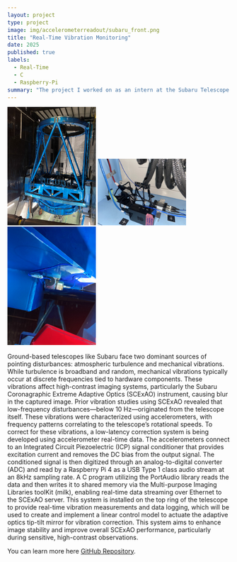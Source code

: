 ```yaml
---
layout: project
type: project
image: img/accelerometerreadout/subaru_front.png
title: "Real-Time Vibration Monitoring"
date: 2025
published: true
labels:
  - Real-Time
  - C
  - Raspberry-Pi
summary: "The project I worked on as an intern at the Subaru Telescope."
---
```


<div class="text-center p-4">
  <img width="200px" src="../img/accelerometerreadout/subaru_square.jpg" class="img-thumbnail" >
  <img width="200px" src="../img/accelerometerreadout/electronics.jpg" class="img-thumbnail" >
  <img width="200px" src="../img/accelerometerreadout/accelerometer.jpg" class="img-thumbnail" >
</div>

Ground-based telescopes like Subaru face two dominant sources of pointing disturbances:
atmospheric turbulence and mechanical vibrations. While turbulence is broadband and random,
mechanical vibrations typically occur at discrete frequencies tied to hardware components. These
vibrations affect high-contrast imaging systems, particularly the Subaru Coronagraphic Extreme
Adaptive Optics (SCExAO) instrument, causing blur in the captured image. Prior vibration studies
using SCExAO revealed that low-frequency disturbances—below 10 Hz—originated from the
telescope itself. These vibrations were characterized using accelerometers, with frequency patterns
correlating to the telescope’s rotational speeds. To correct for these vibrations, a low-latency
correction system is being developed using accelerometer real-time data. The accelerometers
connect to an Integrated Circuit Piezoelectric (ICP) signal conditioner that provides excitation
current and removes the DC bias from the output signal. The conditioned signal is then digitized
through an analog-to-digital converter (ADC) and read by a Raspberry Pi 4 as a USB Type 1 class
audio stream at an 8kHz sampling rate. A C program utilizing the PortAudio library reads the data
and then writes it to shared memory via the Multi-purpose Imaging Libraries toolKit (milk),
enabling real-time data streaming over Ethernet to the SCExAO server. This system is installed
on the top ring of the telescope to provide real-time vibration measurements and data logging,
which will be used to create and implement a linear control model to actuate the adaptive optics
tip-tilt mirror for vibration correction. This system aims to enhance image stability and improve
overall SCExAO performance, particularly during sensitive, high-contrast observations.

You can learn more here [GitHub Repository](https://github.com/JiaJunLi526/VibrationControlSystem).

